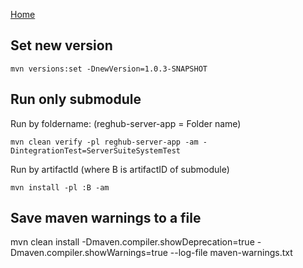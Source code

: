 [Home](/)

## Set new version 
```
mvn versions:set -DnewVersion=1.0.3-SNAPSHOT
```

## Run only  submodule

Run by foldername:
(reghub-server-app = Folder name)
```
mvn clean verify -pl reghub-server-app -am -DintegrationTest=ServerSuiteSystemTest
```

Run by artifactId (where B is artifactID of submodule)
```
mvn install -pl :B -am
```

## Save maven warnings to a file
mvn clean install -Dmaven.compiler.showDeprecation=true -Dmaven.compiler.showWarnings=true --log-file maven-warnings.txt

